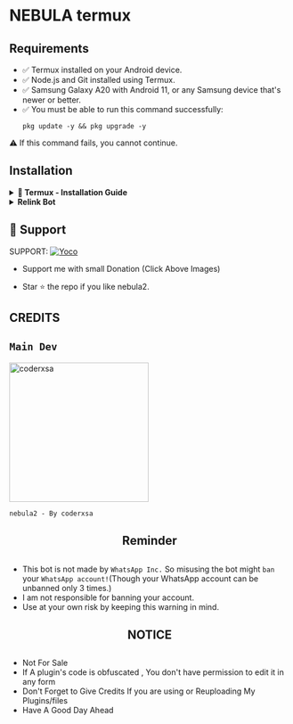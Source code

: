 # NEBULA termux

## Requirements

- ✅ Termux installed on your Android device.
- ✅ Node.js and Git installed using Termux.
- ✅ Samsung Galaxy A20 with Android 11, or any Samsung device that's newer or better.
- ✅ You must be able to run this command successfully:
    ```
    pkg update -y && pkg upgrade -y
    ```
 ⚠️ If this command fails, you cannot continue.


## Installation
<details>
  <summary><strong>🚀 Termux - Installation Guide</strong></summary>

### Step 1: Install Dependencies

1. Update and upgrade your system packages to ensure everything is up to date and storage:
    ```
    termux-setup-storage
    ```
    ```
    pkg update -y && pkg upgrade -y
    ```

3. Install Node.js (JavaScript runtime) and Git (version control system):
    ```
    pkg install -y nodejs git
    ```

4. Clone the GitHub repository into your local machine:
    ```
    git clone https://github.com/coderxsa/nebula2.git
    ```

5. Change into the directory of the cloned repository:
    ```
    cd nebula2
    ```

6. Edit `bot.js`:
    ```
    nano bot.js
    ```
    To save the edit u need to tap: || ctrl || x || y || enter

7. Install the necessary dependencies for the project defined in `package.json`:
    ```
    npm install
    ```

8. Run the Node.js application, passing a specific phone number you want to use and get the login code:
    ```
    node index.js
    ```

9. To remove stat file 
    ```
    cd nebula2
    ```
    ```
    rm -rf state
    ```
    ```
    node index.js
    ```

</details>

<details>
  <summary><strong>Relink Bot</strong></summary>

### Step 2: Relink Bot (If Necessary)

- If Termux disconnects, you can simply relink the bot by running the following commands:
    ```
    cd nebula2
    node index.js
    ```

- If you removed the linked device, you need to follow **Step 1** again and reinstall the bot. To clear data on Termux:
    - Go to Android settings > Apps > Termux > Clear Data

- Reinstall the bot:
    ```
    git clone https://github.com/coderxsa/nebula2.git
    cd nebula2
    npm install
    node index.js
    ```
</details>

## 🤩 Support

SUPPORT: <a href="https://pay.yoco.com/ShopZa"><img alt="Yoco" src="https://a.storyblok.com/f/111633/600x120/efd2e37265/payment-strip.svg"/></a>
- Support me with small Donation (Click Above Images)

- Star ⭐ the repo if you like nebula2.

## CREDITS 

## `Main Dev` 
<a href="https://github.com/coderxsa"><img src="https://avatars.githubusercontent.com/u/149763717?v=4" width="250" height="250" alt="coderxsa"/></a>
  
`nebula2 - By coderxsa`



<h2 align="center">  Reminder
</h2>
   
## 
- This bot is not made by `WhatsApp Inc.` So misusing the bot might `ban` your `WhatsApp account!`(Though your WhatsApp account can be unbanned only 3 times.)
- I am not responsible for banning your account.
- Use at your own risk by keeping this warning in mind.

<h2 align="center">  NOTICE
</h2>

## 
- Not For Sale
- If A plugin's code is obfuscated , You don't have permission to edit it in any form 
- Don't Forget to Give Credits If you are using or Reuploading My Plugins/files
- Have A Good Day Ahead
